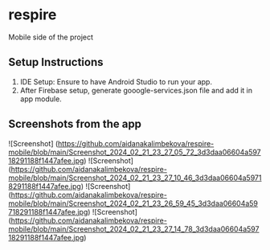 # respire


Mobile side of the project

## Setup Instructions
1. IDE Setup: Ensure to have Android Studio to run your app.
2. After Firebase setup, generate gooogle-services.json file and add it in app module.


## Screenshots from the app
![Screenshot] (https://github.com/aidanakalimbekova/respire-mobile/blob/main/Screenshot_2024_02_21_23_27_05_72_3d3daa06604a59718291188f1447afee.jpg)
![Screenshot] (https://github.com/aidanakalimbekova/respire-mobile/blob/main/Screenshot_2024_02_21_23_27_10_46_3d3daa06604a59718291188f1447afee.jpg)
![Screenshot] (https://github.com/aidanakalimbekova/respire-mobile/blob/main/Screenshot_2024_02_21_23_26_59_45_3d3daa06604a59718291188f1447afee.jpg)
![Screenshot] (https://github.com/aidanakalimbekova/respire-mobile/blob/main/Screenshot_2024_02_21_23_27_14_78_3d3daa06604a59718291188f1447afee.jpg)
